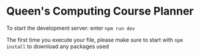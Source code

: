 # Queen's Computing Course Planner

To start the development server: enter `npm run dev`

The first time you execute your file, please make sure to start with `npm install` to download any packages used
